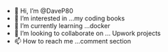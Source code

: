 - 👋 Hi, I’m @DaveP80
- 👀 I’m interested in ...my coding books
- 🌱 I’m currently learning ...docker
- 💞️ I’m looking to collaborate on ... Upwork projects
- 📫 How to reach me ...comment section

<!---
DaveP80/DaveP80 is a ✨ special ✨ repository because its `README.md` (this file) appears on your GitHub profile.
You can click the Preview link to take a look at your changes.
--->
